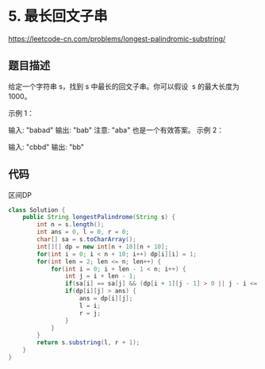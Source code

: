 # 5. 最长回文子串

https://leetcode-cn.com/problems/longest-palindromic-substring/

## 题目描述

给定一个字符串 s，找到 s 中最长的回文子串。你可以假设  s 的最大长度为 1000。

示例 1：

输入: "babad"
输出: "bab"
注意: "aba" 也是一个有效答案。
示例 2：

输入: "cbbd"
输出: "bb"

## 代码

区间DP

```java
class Solution {
    public String longestPalindrome(String s) {
        int n = s.length();
        int ans = 0, l = 0, r = 0;
        char[] sa = s.toCharArray();
        int[][] dp = new int[n + 10][n + 10];
        for(int i = 0; i < n + 10; i++) dp[i][i] = 1;
        for(int len = 2; len <= n; len++) {
            for(int i = 0; i + len - 1 < n; i++) {
                int j = i + len - 1;
                if(sa[i] == sa[j] && (dp[i + 1][j - 1] > 0 || j - i <= 1)) dp[i][j] = Math.max(dp[i][j], dp[i + 1][j - 1] + 2);
                if(dp[i][j] > ans) {
                    ans = dp[i][j];
                    l = i;
                    r = j;
                } 
            }
        }
        return s.substring(l, r + 1);
    }
}
```